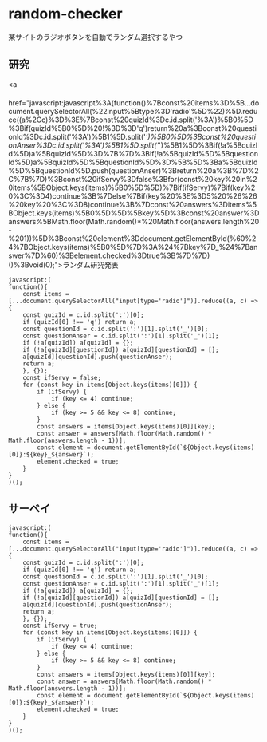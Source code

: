 # random-checker
某サイトのラジオボタンを自動でランダム選択するやつ


## 研究
<a 　　　　href="javascript:javascript%3A(function()%7Bconst%20items%3D%5B...document.querySelectorAll(%22input%5Btype%3D'radio'%5D%22)%5D.reduce((a%2Cc)%3D%3E%7Bconst%20quizId%3Dc.id.split('%3A')%5B0%5D%3Bif(quizId%5B0%5D%20!%3D%3D'q')return%20a%3Bconst%20questionId%3Dc.id.split('%3A')%5B1%5D.split('_')%5B0%5D%3Bconst%20questionAnser%3Dc.id.split('%3A')%5B1%5D.split('_')%5B1%5D%3Bif(!a%5BquizId%5D)a%5BquizId%5D%3D%7B%7D%3Bif(!a%5BquizId%5D%5BquestionId%5D)a%5BquizId%5D%5BquestionId%5D%3D%5B%5D%3Ba%5BquizId%5D%5BquestionId%5D.push(questionAnser)%3Breturn%20a%3B%7D%2C%7B%7D)%3Bconst%20ifServy%3Dfalse%3Bfor(const%20key%20in%20items%5BObject.keys(items)%5B0%5D%5D)%7Bif(ifServy)%7Bif(key%20%3C%3D4)continue%3B%7Delse%7Bif(key%20%3E%3D5%20%26%26%20key%20%3C%3D8)continue%3B%7Dconst%20answers%3Ditems%5BObject.keys(items)%5B0%5D%5D%5Bkey%5D%3Bconst%20answer%3Danswers%5BMath.floor(Math.random()*%20Math.floor(answers.length%20-%201))%5D%3Bconst%20element%3Ddocument.getElementById(%60%24%7BObject.keys(items)%5B0%5D%7D%3A%24%7Bkey%7D_%24%7Banswer%7D%60)%3Belement.checked%3Dtrue%3B%7D%7D)()%3Bvoid(0);">ランダム研究発表</a>

```
javascript:(
function(){
    const items = [...document.querySelectorAll("input[type='radio']")].reduce((a, c) => {
    const quizId = c.id.split(':')[0];
    if (quizId[0] !== 'q') return a;
    const questionId = c.id.split(':')[1].split('_')[0];
    const questionAnser = c.id.split(':')[1].split('_')[1];
    if (!a[quizId]) a[quizId] = {};
    if (!a[quizId][questionId]) a[quizId][questionId] = [];
    a[quizId][questionId].push(questionAnser);
    return a;
    }, {});
    const ifServy = false;
    for (const key in items[Object.keys(items)[0]]) {
        if (ifServy) {
            if (key <= 4) continue;
        } else {
            if (key >= 5 && key <= 8) continue;
        }
        const answers = items[Object.keys(items)[0]][key];
        const answer = answers[Math.floor(Math.random() * Math.floor(answers.length - 1))];
        const element = document.getElementById(`${Object.keys(items)[0]}:${key}_${answer}`);
        element.checked = true;
    }
}
)();
```


## サーベイ

```
javascript:(
function(){
    const items = [...document.querySelectorAll("input[type='radio']")].reduce((a, c) => {
    const quizId = c.id.split(':')[0];
    if (quizId[0] !== 'q') return a;
    const questionId = c.id.split(':')[1].split('_')[0];
    const questionAnser = c.id.split(':')[1].split('_')[1];
    if (!a[quizId]) a[quizId] = {};
    if (!a[quizId][questionId]) a[quizId][questionId] = [];
    a[quizId][questionId].push(questionAnser);
    return a;
    }, {});
    const ifServy = true;
    for (const key in items[Object.keys(items)[0]]) {
        if (ifServy) {
            if (key <= 4) continue;
        } else {
            if (key >= 5 && key <= 8) continue;
        }
        const answers = items[Object.keys(items)[0]][key];
        const answer = answers[Math.floor(Math.random() * Math.floor(answers.length - 1))];
        const element = document.getElementById(`${Object.keys(items)[0]}:${key}_${answer}`);
        element.checked = true;
    }
}
)();
```
